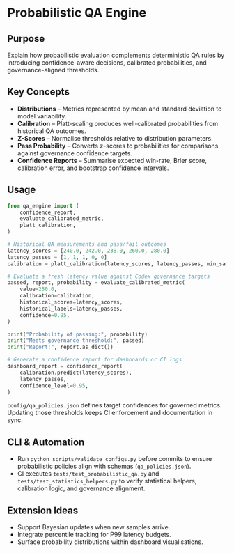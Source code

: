 # Probabilistic QA Engine

## Purpose

Explain how probabilistic evaluation complements deterministic QA rules by introducing confidence-aware decisions, calibrated probabilities, and governance-aligned thresholds.

## Key Concepts

- **Distributions** – Metrics represented by mean and standard deviation to model variability.
- **Calibration** – Platt-scaling produces well-calibrated probabilities from historical QA outcomes.
- **Z-Scores** – Normalise thresholds relative to distribution parameters.
- **Pass Probability** – Converts z-scores to probabilities for comparisons against governance confidence targets.
- **Confidence Reports** – Summarise expected win-rate, Brier score, calibration error, and bootstrap confidence intervals.

## Usage

```python
from qa_engine import (
    confidence_report,
    evaluate_calibrated_metric,
    platt_calibration,
)

# Historical QA measurements and pass/fail outcomes
latency_scores = [240.0, 242.0, 238.0, 260.0, 280.0]
latency_passes = [1, 1, 1, 0, 0]
calibration = platt_calibration(latency_scores, latency_passes, min_samples=5)

# Evaluate a fresh latency value against Codex governance targets
passed, report, probability = evaluate_calibrated_metric(
    value=250.0,
    calibration=calibration,
    historical_scores=latency_scores,
    historical_labels=latency_passes,
    confidence=0.95,
)

print("Probability of passing:", probability)
print("Meets governance threshold:", passed)
print("Report:", report.as_dict())

# Generate a confidence report for dashboards or CI logs
dashboard_report = confidence_report(
    calibration.predict(latency_scores),
    latency_passes,
    confidence_level=0.95,
)
```

`config/qa_policies.json` defines target confidences for governed metrics. Updating those thresholds keeps CI enforcement and documentation in sync.

## CLI & Automation

- Run `python scripts/validate_configs.py` before commits to ensure probabilistic policies align with schemas (`qa_policies.json`).
- CI executes `tests/test_probabilistic_qa.py` and `tests/test_statistics_helpers.py` to verify statistical helpers, calibration logic, and governance alignment.

## Extension Ideas

- Support Bayesian updates when new samples arrive.
- Integrate percentile tracking for P99 latency budgets.
- Surface probability distributions within dashboard visualisations.
